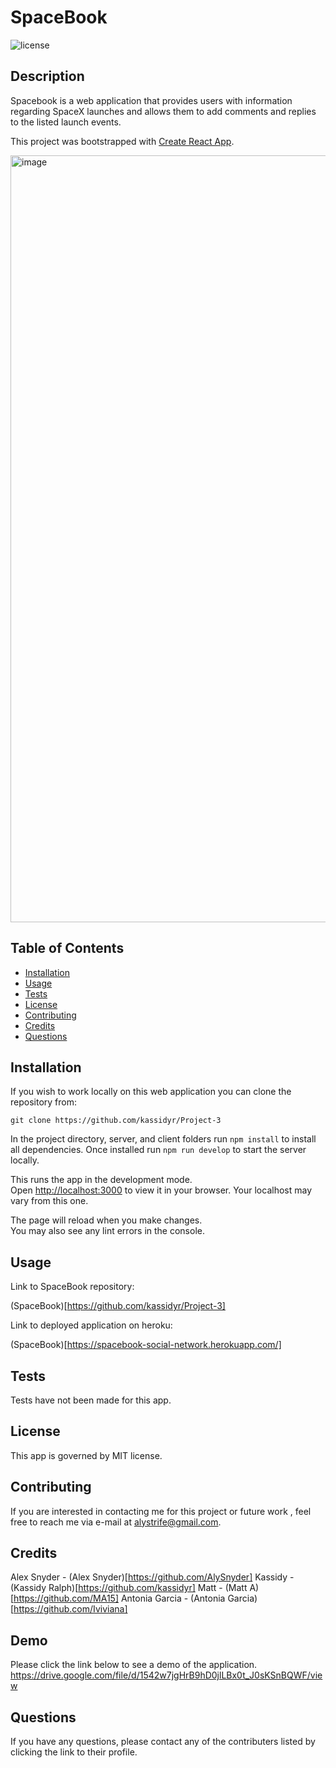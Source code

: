 # SpaceBook
![license](https://img.shields.io/badge/license-MIT-orange.svg)

## Description

Spacebook is a web application that provides users with information regarding SpaceX launches and allows them to add comments and replies to the listed launch events.

This project was bootstrapped with [Create React App](https://github.com/facebook/create-react-app).

<img width="1227" alt="image" src="https://user-images.githubusercontent.com/89705830/155424589-84583eff-b40e-48c7-a3c2-7193ddf62e26.png">


## Table of Contents

* [Installation](#installation)
* [Usage](#usage)
* [Tests](#tests)
* [License](#license)
* [Contributing](#contributing)
* [Credits](#credits)
* [Questions](#questions)

## Installation

If you wish to work locally on this web application you can clone the repository from:

`git clone https://github.com/kassidyr/Project-3`

In the project directory, server, and client folders run `npm install` to install all dependencies. Once installed run `npm run develop` to start the server locally.

This runs the app in the development mode.\
Open [http://localhost:3000](http://localhost:3000) to view it in your browser. Your localhost may vary from this one.

The page will reload when you make changes.\
You may also see any lint errors in the console.

## Usage

Link to SpaceBook repository:

(SpaceBook)[https://github.com/kassidyr/Project-3]

Link to deployed application on heroku:

(SpaceBook)[https://spacebook-social-network.herokuapp.com/]

## Tests

Tests have not been made for this app. 

## License

This app is governed by MIT license.

## Contributing 

If you are interested in contacting me for this project or future work , feel free to reach me via e-mail at alystrife@gmail.com.


## Credits 

Alex Snyder - (Alex Snyder)[https://github.com/AlySnyder]
Kassidy - (Kassidy Ralph)[https://github.com/kassidyr]
Matt - (Matt A)[https://github.com/MA15]
Antonia Garcia - (Antonia Garcia)[https://github.com/Iviviana]




## Demo

Please click the link below to see a demo of the application.
https://drive.google.com/file/d/1542w7jgHrB9hD0jlLBx0t_J0sKSnBQWF/view


## Questions

If you have any questions, please contact any of the contributers listed by clicking the link to their profile.

